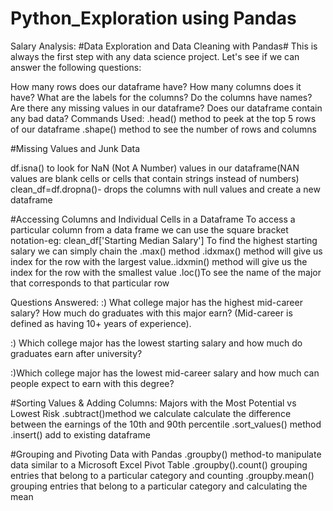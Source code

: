# Python_Exploration using Pandas
Salary Analysis: #Data Exploration and Data Cleaning with Pandas# This is always the first step with any data science project. 
Let's see if we can answer the following questions:

How many rows does our dataframe have?
How many columns does it have?
What are the labels for the columns? Do the columns have names?
Are there any missing values in our dataframe? Does our dataframe contain any bad data?
Commands Used: .head() method to peek at the top 5 rows of our dataframe .shape() method to see the number of rows and columns

#Missing Values and Junk Data

df.isna() to look for NaN (Not A Number) values in our dataframe(NAN values are blank cells or cells that contain strings instead of numbers) clean_df=df.dropna()- drops the columns with null values and create a new dataframe

#Accessing Columns and Individual Cells in a Dataframe To access a particular column from a data frame we can use the square bracket notation-eg: clean_df['Starting Median Salary'] To find the highest starting salary we can simply chain the .max() method .idxmax() method will give us index for the row with the largest value..idxmin() method will give us the index for the row with the smallest value .loc()To see the name of the major that corresponds to that particular row

Questions Answered: :) What college major has the highest mid-career salary? How much do graduates with this major earn? (Mid-career is defined as having 10+ years of experience).

:) Which college major has the lowest starting salary and how much do graduates earn after university?

:)Which college major has the lowest mid-career salary and how much can people expect to earn with this degree?

#Sorting Values & Adding Columns: Majors with the Most Potential vs Lowest Risk
.subtract()method we calculate calculate the difference between the earnings of the 10th and 90th percentile
.sort_values() method
.insert() add to existing dataframe

#Grouping and Pivoting Data with Pandas
.groupby() method-to manipulate data similar to a Microsoft Excel Pivot Table
.groupby().count() grouping entries that belong to a particular category and counting
.groupby.mean() grouping entries that belong to a particular category and calculating the mean



